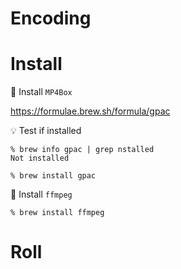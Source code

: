 # Encoding 

# Install

:pushpin: Install `MP4Box`

https://formulae.brew.sh/formula/gpac

:bulb: Test if installed

```
% brew info gpac | grep nstalled 
Not installed
```

```
% brew install gpac
```

:pushpin: Install `ffmpeg`

```
% brew install ffmpeg
```



# Roll
